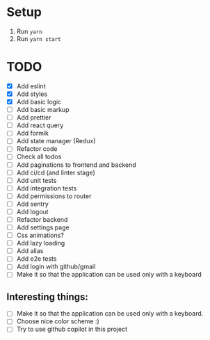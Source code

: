 # Setup
1. Run `yarn`
2. Run `yarn start`


# TODO
- [x] Add eslint
- [x] Add styles
- [x] Add basic logic
- [ ] Add basic markup
- [ ] Add prettier
- [ ] Add react query
- [ ] Add formik
- [ ] Add state manager (Redux)
- [ ] Refactor code
- [ ] Check all todos
- [ ] Add paginations to frontend and backend
- [ ] Add ci/cd (and linter stage)
- [ ] Add unit tests
- [ ] Add integration tests
- [ ] Add permissions to router
- [ ] Add sentry
- [ ] Add logout
- [ ] Refactor backend
- [ ] Add settings page
- [ ] Css animations?
- [ ] Add lazy loading
- [ ] Add alias
- [ ] Add e2e tests
- [ ] Add login with github/gmail
- [ ] Make it so that the application can be used only with a keyboard 

## Interesting things:
- [ ] Make it so that the application can be used only with a keyboard.
- [ ] Choose nice color scheme :)
- [ ] Try to use github copilot in this project 
